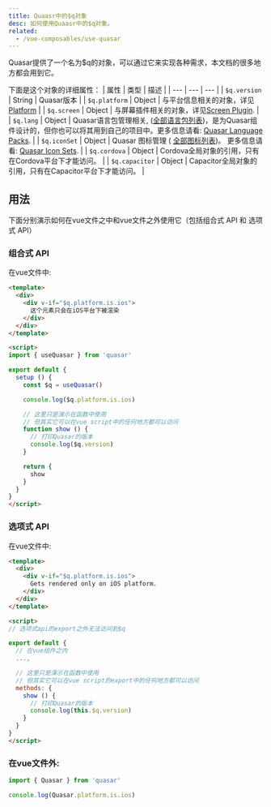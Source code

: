 ```yaml
---
title: Quaasr中的$q对象
desc: 如何使用Quaasr中的$q对象。
related:
  - /vue-composables/use-quasar
---
```

Quasar提供了一个名为$q的对象，可以通过它来实现各种需求，本文档的很多地方都会用到它。

下面是这个对象的详细属性：
| 属性 | 类型 | 描述 |
| --- | --- | --- |
| `$q.version` | String | Quasar版本 |
| `$q.platform` | Object | 与平台信息相关的对象，详见[Platform](/options/platform-detection) |
| `$q.screen` | Object | 与屏幕插件相关的对象，详见[Screen Plugin](/options/screen-plugin). |
| `$q.lang` | Object | Quasar语言包管理相关,  ([全部语言包列表](https://github.com/quasarframework/quasar/tree/dev/ui/lang))，是为Quasar组件设计的，但你也可以将其用到自己的项目中。更多信息请看: [Quasar Language Packs](/options/quasar-language-packs). |
| `$q.iconSet` | Object | Quasar 图标管理 ( [全部图标列表](https://github.com/quasarframework/quasar/tree/dev/ui/icon-set))。 更多信息请看: [Quasar Icon Sets](/options/quasar-icon-sets). |
| `$q.cordova` | Object | Cordova全局对象的引用，只有在Cordova平台下才能访问。 |
| `$q.capacitor` | Object | Capacitor全局对象的引用，只有在Capacitor平台下才能访问。 |

## 用法

下面分别演示如何在vue文件之中和vue文件之外使用它（包括组合式 API 和 选项式 API）
### 组合式 API

在vue文件中:

```html
<template>
  <div>
    <div v-if="$q.platform.is.ios">
      这个元素只会在iOS平台下被渲染
    </div>
  </div>
</template>

<script>
import { useQuasar } from 'quasar'

export default {
  setup () {
    const $q = useQuasar()

    console.log($q.platform.is.ios)

    // 这里只是演示在函数中使用
    // 但其实它可以在vue script中的任何地方都可以访问
    function show () {
      // 打印Quasar的版本
      console.log($q.version)
    }

    return {
      show
    }
  }
}
</script>
```

### 选项式 API

在vue文件中:

```html
<template>
  <div>
    <div v-if="$q.platform.is.ios">
      Gets rendered only on iOS platform.
    </div>
  </div>
</template>

<script>
// 选项式api的export之外无法访问到$q

export default {
  // 在vue组件之内
  ...,

  // 这里只是演示在函数中使用
  // 但其实它可以在vue script的export中的任何地方都可以访问
  methods: {
    show () {
      // 打印Quasar的版本
      console.log(this.$q.version)
    }
  }
}
</script>
```

### 在vue文件外:

```js
import { Quasar } from 'quasar'

console.log(Quasar.platform.is.ios)
```
